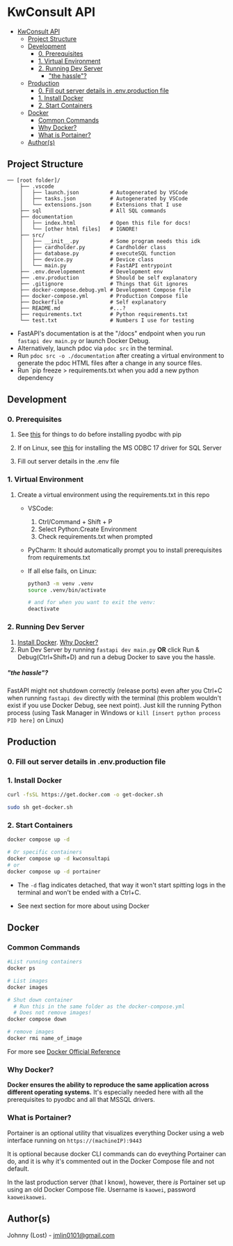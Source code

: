 # KwConsult API
- [KwConsult API](#kwconsult-api)
  - [Project Structure](#project-structure)
  - [Development](#development)
    - [0. Prerequisites](#0-prerequisites)
    - [1. Virtual Environment](#1-virtual-environment)
    - [2. Running Dev Server](#2-running-dev-server)
        - ["the hassle"?](#the-hassle)
  - [Production](#production)
    - [0. Fill out server details in .env.production file](#0-fill-out-server-details-in-envproduction-file)
    - [1. Install Docker](#1-install-docker)
    - [2. Start Containers](#2-start-containers)
  - [Docker](#docker)
    - [Common Commands](#common-commands)
    - [Why Docker?](#why-docker)
    - [What is Portainer?](#what-is-portainer)
  - [Author(s)](#authors)

## Project Structure
```
── [root folder]/
    ├── .vscode
    │   ├── launch.json          # Autogenerated by VSCode
    │   ├── tasks.json           # Autogenerated by VSCode
    │   └── extensions.json      # Extensions that I use
    ├── sql                      # All SQL commands
    ├── documentation
    │   ├── index.html           # Open this file for docs!
    │   └── [other html files]   # IGNORE!
    ├── src/
    │   ├── __init__.py          # Some program needs this idk
    │   ├── cardholder.py        # Cardholder class
    │   ├── database.py          # executeSQL function
    │   ├── device.py            # Device class
    │   └── main.py              # FastAPI entrypoint
    ├── .env.developement        # Development env
    ├── .env.production          # Should be self explanatory
    ├── .gitignore               # Things that Git ignores
    ├── docker-compose.debug.yml # Development Compose file 
    ├── docker-compose.yml       # Production Compose file
    ├── Dockerfile               # Self explanatory
    ├── README.md                #...?
    ├── requirements.txt         # Python requirements.txt
    └── test.txt                 # Numbers I use for testing

```
- FastAPI's documentation is at the "/docs" endpoint when you run `fastapi dev main.py` or launch Docker Debug.
- Alternatively, launch pdoc via `pdoc src` in the terminal.
- Run `pdoc src -o ./documentation` after creating a virtual environment to generate the pdoc HTML files after a change in any source files.
- Run `pip freeze > requirements.txt when you add a new python dependency

## Development

### 0. Prerequisites
1. See [this](https://github.com/mkleehammer/pyodbc/wiki/Install) for things to do before installing pyodbc with pip
   
2. If on Linux, see [this](https://learn.microsoft.com/en-us/sql/connect/odbc/linux-mac/installing-the-microsoft-odbc-driver-for-sql-server?view=sql-server-ver16&tabs=ubuntu18-install%2Cdebian17-install%2Cdebian8-install%2Credhat7-13-install%2Crhel7-offline#17) for installing the MS ODBC 17 driver for SQL Server
3. Fill out server details in the .env file

### 1. Virtual Environment
1. Create a virtual environment using the requirements.txt in this repo
   - VSCode: 
     1. Ctrl/Command + Shift + P 
     2. Select Python:Create Environment
     3. Check requirements.txt when prompted

   - PyCharm: It should automatically prompt you to install prerequisites from requirements.txt

   - If all else fails, on Linux:
      ```bash
      python3 -m venv .venv
      source .venv/bin/activate

      # and for when you want to exit the venv:
      deactivate
      ```
### 2. Running Dev Server
1. [Install Docker](https://docs.docker.com/engine/install/). [Why Docker?](#why-docker)
2. Run Dev Server by running `fastapi dev main.py` **OR** click Run & Debug(Ctrl+Shift+D) and run a debug Docker to save you the hassle.

##### "the hassle"?
FastAPI might not shutdown correctly (release ports) even after you Ctrl+C when running `fastapi dev` directly with the terminal (this problem wouldn't exist if you use Docker Debug, see next point). Just kill the running Python process (using Task Manager in Windows or `kill [insert python process PID here]` on Linux)
  


## Production

### 0. Fill out server details in .env.production file
   
### 1. Install Docker
   
```bash
curl -fsSL https://get.docker.com -o get-docker.sh

sudo sh get-docker.sh
```

### 2. Start Containers

```bash
docker compose up -d

# Or specific containers
docker compose up -d kwconsultapi
# or
docker compose up -d portainer
```

- The `-d` flag indicates detached, that way it won't start spitting logs in the terminal and won't be ended with a Ctrl+C. 

- See next section for more about using Docker

## Docker

### Common Commands
```bash
#List running containers
docker ps

# List images
docker images

# Shut down container
  # Run this in the same folder as the docker-compose.yml
  # Does not remove images!
docker compose down

# remove images
docker rmi name_of_image
```
For more see [Docker Official Reference](https://docs.docker.com/reference/cli/docker/)


### Why Docker?
**Docker ensures the ability to reproduce the same application across different operating systems.** It's especially needed here with all the prerequisites to pyodbc and all that MSSQL drivers.

### What is Portainer?
Portainer is an optional utility that visualizes everything Docker using a web interface running on `https://(machineIP):9443`

It is optional because docker CLI commands can do eveything Portainer can do, and it is why it's commented out in the Docker Compose file and not default.

In the last production server (that I know), however, there *is* Portainer set up using an old Docker Compose file. Username is `kaowei`, password `kaoweikaowei`.


## Author(s)
Johnny (Lost) - jmlin0101@gmail.com
